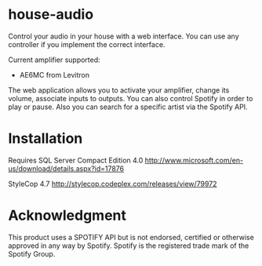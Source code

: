 house-audio
===========

Control your audio in your house with a web interface.
You can use any controller if you implement the correct interface.

Current amplifier supported:
 * AE6MC from Levitron

The web application allows you to activate your amplifier, change its volume,
associate inputs to outputs.
You can also control Spotify in order to play or pause. Also you can search
for a specific artist via the Spotify API.


Installation
===========

Requires SQL Server Compact Edition 4.0
http://www.microsoft.com/en-us/download/details.aspx?id=17876

StyleCop 4.7
http://stylecop.codeplex.com/releases/view/79972


Acknowledgment
===========
This product uses a SPOTIFY API but is not endorsed, certified or otherwise approved in any way by Spotify. Spotify is the registered trade mark of the Spotify Group.